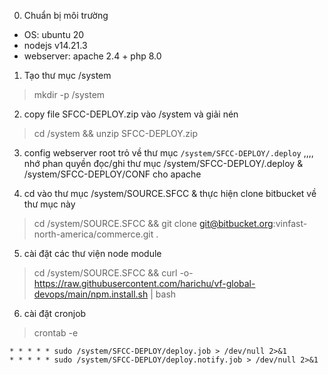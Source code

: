 0. Chuẩn bị môi trường
+ OS: ubuntu 20
+ nodejs v14.21.3
+ webserver: apache 2.4 + php 8.0

1. Tạo thư mục /system
> mkdir -p /system

2. copy file SFCC-DEPLOY.zip vào /system và giải nén
> cd /system && unzip SFCC-DEPLOY.zip

3. config webserver root trỏ về thư mục `/system/SFCC-DEPLOY/.deploy` ,,,, nhớ phan quyền đọc/ghi thư mục /system/SFCC-DEPLOY/.deploy & /system/SFCC-DEPLOY/CONF cho apache

4. cd vào thư mục /system/SOURCE.SFCC & thực hiện clone bitbucket về thư mục này
> cd /system/SOURCE.SFCC && git clone git@bitbucket.org:vinfast-north-america/commerce.git .

5. cài đặt các thư viện node module
> cd /system/SOURCE.SFCC && curl -o- https://raw.githubusercontent.com/harichu/vf-global-devops/main/npm.install.sh | bash

6. cài đặt cronjob
> crontab -e
```
* * * * * sudo /system/SFCC-DEPLOY/deploy.job > /dev/null 2>&1
* * * * * sudo /system/SFCC-DEPLOY/deploy.notify.job > /dev/null 2>&1
```
